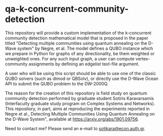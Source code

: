 # qa-k-concurrent-community-detection
This repository will provide a custom implementation of the k-concurrent community detection mathematical model that is proposed in the paper titled "Detecting multiple communities using quantum annealing on the D-Wave system" by Negre, et al. The model defines a QUBO instance which we prepare in Python for graphs of any directionality, be them weighted or unweighted ones. For any such input graph, a user can compute vertex-community assignments by defining an edgelist text-file argument.

A user who will be using this script should be able to use one of the classic QUBO solvers (such as dimod or QBSolv), or directly use the D-Wave Ocean API to submit the QUBO problem to the DW-2000Q.

The reason for the creation of this repository is field study on quantum community detection performed by graduate student Sotiris Karavarsamis (Interfaculty graduate study program on Complex Systems and Networks). This repository, in part, aims at reproducing the experiments reported in Negre et al., Detecting Multiple Communities Using Quantum Annealing on the D-Wave System", available at https://arxiv.org/abs/1901.09756.

Need to contact me? Please send an e-mail to sotikara@econ.auth.gr.

